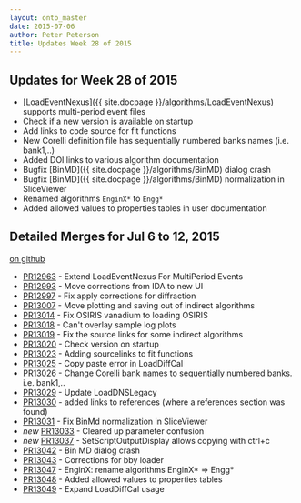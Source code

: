 ```yaml
---
layout: onto_master
date: 2015-07-06
author: Peter Peterson
title: Updates Week 28 of 2015
---
```

Updates for Week 28 of 2015
---------------------------
* [LoadEventNexus]({{ site.docpage }}/algorithms/LoadEventNexus) supports multi-period event files
* Check if a new version is available on startup
* Add links to code source for fit functions
* New Corelli definition file has sequentially numbered banks names (i.e. bank1,..)
* Added DOI links to various algorithm documentation
* Bugfix [BinMD]({{ site.docpage }}/algorithms/BinMD) dialog crash
* Bugfix [BinMD]({{ site.docpage }}/algorithms/BinMD) normalization in SliceViewer
* Renamed algorithms `EnginX*` to `Engg*`
* Added allowed values to properties tables in user documentation

Detailed Merges for Jul 6 to 12, 2015
-------------------------------------
[on github](https://github.com/mantidproject/mantid/pulls?q=is%3Apr+merged%3A2015-07-07..2015-07-12)

* [PR12963](https://github.com/mantidproject/mantid/pull/12963) - Extend LoadEventNexus For MultiPeriod Events
* [PR12993](https://github.com/mantidproject/mantid/pull/12993) - Move corrections from IDA to new UI
* [PR12997](https://github.com/mantidproject/mantid/pull/12997) - Fix apply corrections for diffraction
* [PR13007](https://github.com/mantidproject/mantid/pull/13007) - Move plotting and saving out of indirect algorithms
* [PR13014](https://github.com/mantidproject/mantid/pull/13014) - Fix OSIRIS vanadium to loading OSIRIS
* [PR13018](https://github.com/mantidproject/mantid/pull/13018) - Can't overlay sample log plots
* [PR13019](https://github.com/mantidproject/mantid/pull/13019) - Fix the source links for some indirect algorithms
* [PR13020](https://github.com/mantidproject/mantid/pull/13020) - Check version on startup
* [PR13023](https://github.com/mantidproject/mantid/pull/13023) - Adding sourcelinks to fit functions
* [PR13025](https://github.com/mantidproject/mantid/pull/13025) - Copy paste error in LoadDiffCal
* [PR13026](https://github.com/mantidproject/mantid/pull/13026) - Change Corelli bank names to sequentially numbered banks. i.e. bank1,..
* [PR13029](https://github.com/mantidproject/mantid/pull/13029) - Update LoadDNSLegacy
* [PR13030](https://github.com/mantidproject/mantid/pull/13030) - added links to references (where a references section was found)
* [PR13031](https://github.com/mantidproject/mantid/pull/13031) - Fix BinMd normalization in SliceViewer
* *new* [PR13033](https://github.com/mantidproject/mantid/pull/13033) - Cleared up parameter confusion
* *new* [PR13037](https://github.com/mantidproject/mantid/pull/13037) - SetScriptOutputDisplay allows copying with ctrl+c
* [PR13042](https://github.com/mantidproject/mantid/pull/13042) - Bin MD dialog crash
* [PR13043](https://github.com/mantidproject/mantid/pull/13043) - Corrections for bby loader
* [PR13047](https://github.com/mantidproject/mantid/pull/13047) - EnginX: rename algorithms EnginX* => Engg*
* [PR13048](https://github.com/mantidproject/mantid/pull/13048) - Added allowed values to properties tables
* [PR13049](https://github.com/mantidproject/mantid/pull/13049) - Expand LoadDiffCal usage

